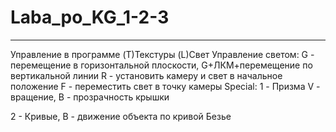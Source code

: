 # Laba_po_KG_1-2-3
----
Управление в программе
(T)Текстуры (L)Свет
  Управление светом:
		G - перемещение в горизонтальной плоскости, G+ЛКМ+перемещение по вертикальной линии
		R - установить камеру и свет в начальное положение
		F - переместить свет в точку камеры
Special:
1 - Призма
  V - вращение, B - прозрачность крышки    
  
2 - Кривые, B - движение объекта по кривой Безье 
